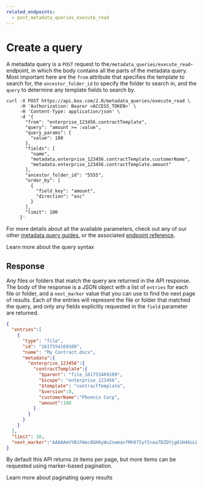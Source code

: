 ```yaml
---
related_endpoints:
  - post_metadata_queries_execute_read
---
```


# Create a query

A metadata query is a `POST` request to the ​`/metadata_queries/execute_read`-
endpoint, in which the body contains all the parts of the metadata query. Most
important here are the `from` attribute that specifies the template to search
for, the `ancestor_folder_id` to specify the folder to search in, and the
`query` to determine any template fields to search by.

```curl
curl -X POST https://api.box.com/2.0/metadata_queries/execute_read \
     -H 'Authorization: Bearer <ACCESS_TOKEN>' \
     -H 'Content-Type: application/json' \
     -d '{
       "from": "enterprise_123456.contractTemplate",
       "query": "amount >= :value",
       "query_params": {
         "value": 100
       },
       "fields": [
         "name",
         "metadata.enterprise_123456.contractTemplate.customerName",
         "metadata.enterprise_123456.contractTemplate.amount" 
       ],
       "ancestor_folder_id": "5555",
       "order_by": [
         {
           "field_key": "amount",
           "direction": "asc"
         }
       ],
       "limit": 100
     }'
```

For more details about all the available parameters, check out any of our other
[metadata query guides](g://metadata/queries), or the associated [endpoint
reference](e://post_metadata_queries_execute_read).

<CTA to='g://metadata/queries/syntax'>
  Learn more about the query syntax
</CTA>

## Response

Any files or folders that match the query are returned in the API response.
The body of the response is a JSON object with a list of `entries` for each file
or folder, and a `next_marker` value that you can use to find the next page of
results. Each of the entries will represent the file or
folder that matched the query, and only any fields explicitly requested in the
`field` parameter are returned.

```json
{
  "entries":[
    {
      "type": "file",
      "id": "1617554169109",
      "name": "My Contract.docx",
      "metadata":{
        "enterprise_123456":{
          "contractTemplate":{
            "$parent": "file_161753469109",
            "$scope": "enterprise_123456",
            "$template": "contractTemplate",
            "$version":0,
            "customerName":"Phoenix Corp",
            "amount":100
          }
        }
      }
    }
  ],
  "limit": 20,
  "next_marker":"AAAAAmVYB1FWec8GH6yWu2nwmanfMh07IyYInaa7DZDYjgO1H4KoLW29vPlLY173OKsci6h6xGh61gG73gnaxoS+o0BbI1/h6le6cikjlupVhASwJ2Cj0tOD9wlnrUMHHw3/ISf+uuACzrOMhN6d5fYrbidPzS6MdhJOejuYlvsg4tcBYzjauP3+VU51p77HFAIuObnJT0ff"
}
```

By default this API returns `20` items per page, but more items can be requested
using marker-based pagination.

<CTA to='g://metadata/queries/pagination'>
  Learn more about paginating query results
</CTA>